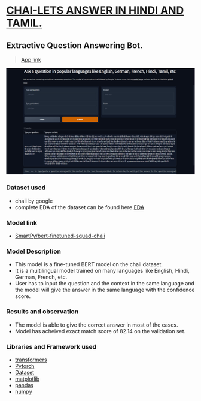 # <U>**CHAI-LETS ANSWER IN HINDI AND TAMIL.**</U>
## Extractive Question Answering Bot.

> [App link](https://huggingface.co/spaces/SmartPy/chaii-qa-task)

![Screenshot](./images/app_ss.png)


### Dataset used 
- chaii by google
- complete EDA of the dataset can be found here [EDA](https://chaii-eda.netlify.app/)

### Model link
- [SmartPy/bert-finetuned-squad-chaii](https://huggingface.co/SmartPy/bert-finetuned-squad-chaii)

### Model Description
- This model is a fine-tuned BERT model on the chaii dataset.
- It is a multilingual model trained on many languages like English, Hindi, German, French, etc.
- User has to input the question and the context in the same language and the model will give the answer in the same language with the confidence score.
  
### Results and observation
- The model is able to give the correct answer in most of the cases.
- Model has acheived exact match score of 82.14 on the validation set.

### Libraries and Framework used
- [transformers](https://huggingface.co/)
- [Pytorch](https://pytorch.org/)
- [Dataset](https://huggingface.co/docs/datasets/)
- [matplotlib](https://matplotlib.org/)
- [pandas](https://pandas.pydata.org/)
- [numpy](https://numpy.org/)